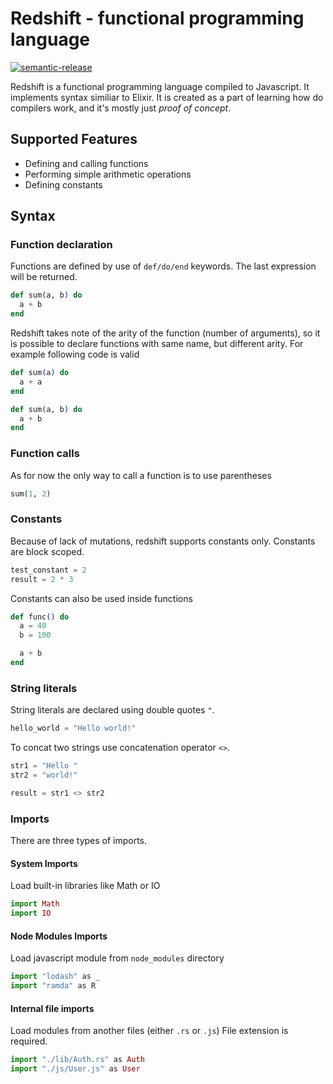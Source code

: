 # Redshift - functional programming language

[![semantic-release](https://img.shields.io/badge/%20%20%F0%9F%93%A6%F0%9F%9A%80-semantic--release-e10079.svg)](https://github.com/semantic-release/semantic-release)

Redshift is a functional programming language compiled to Javascript.
It implements syntax similiar to Elixir. It is created as a part of learning how do compilers work, and it's mostly just _proof of concept_.

## Supported Features

- Defining and calling functions
- Performing simple arithmetic operations
- Defining constants

## Syntax

### Function declaration

Functions are defined by use of `def/do/end` keywords.
The last expression will be returned.

```elixir
def sum(a, b) do
  a + b
end
```

Redshift takes note of the arity of the function (number of arguments), so it is possible to declare functions with same name, but different arity.
For example following code is valid

```elixir
def sum(a) do
  a + a
end

def sum(a, b) do
  a + b
end
```

### Function calls

As for now the only way to call a function is to use parentheses

```elixir
sum(1, 2)
```

### Constants

Because of lack of mutations, redshift supports constants only.
Constants are block scoped.

```elixir
test_constant = 2
result = 2 * 3
```

Constants can also be used inside functions

```elixir
def func() do
  a = 40
  b = 100

  a + b
end
```

### String literals

String literals are declared using double quotes `"`.

```elixir
hello_world = "Hello world!"
```

To concat two strings use concatenation operator `<>`.

```elixir
str1 = "Hello "
str2 = "world!"

result = str1 <> str2
```

### Imports

There are three types of imports.

#### System Imports

Load built-in libraries like Math or IO

```elixir
import Math
import IO
```

#### Node Modules Imports

Load javascript module from `node_modules` directory

```elixir
import "lodash" as _
import "ramda" as R
```

#### Internal file imports

Load modules from another files (either `.rs` or `.js`)
File extension is required.

```elixir
import "./lib/Auth.rs" as Auth
import "./js/User.js" as User
```
